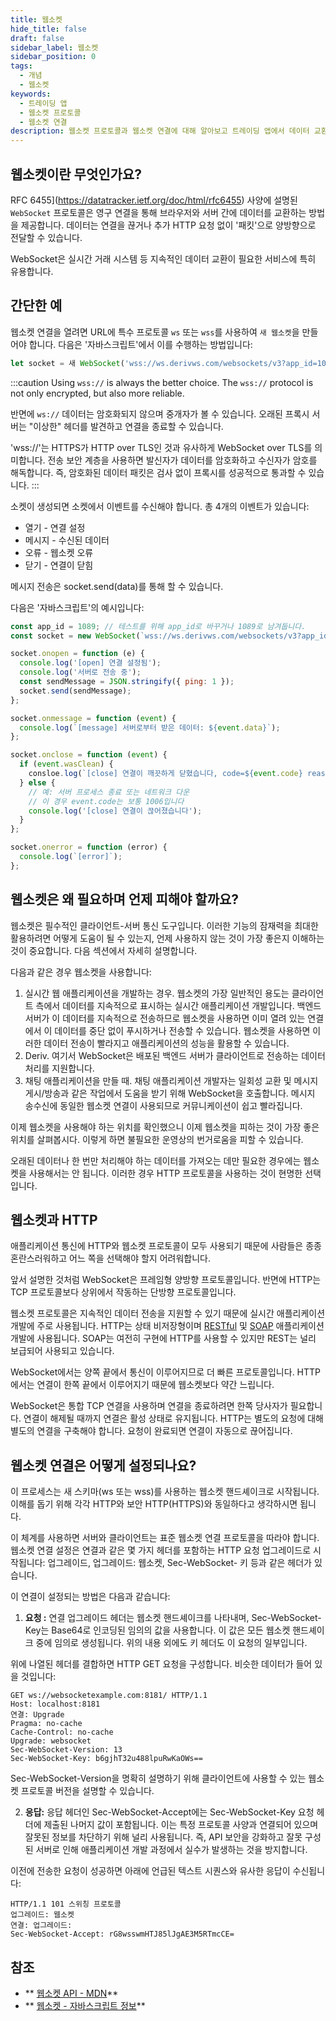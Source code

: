 ```yaml
---
title: 웹소켓
hide_title: false
draft: false
sidebar_label: 웹소켓
sidebar_position: 0
tags:
  - 개념
  - 웹소켓
keywords:
  - 트레이딩 앱
  - 웹소켓 프로토콜
  - 웹소켓 연결
description: 웹소켓 프로토콜과 웹소켓 연결에 대해 알아보고 트레이딩 앱에서 데이터 교환을 활성화할 수 있도록 통합하는 방법을 알아보세요.
---
```


## 웹소켓이란 무엇인가요?

RFC 6455](https://datatracker.ietf.org/doc/html/rfc6455) 사양에 설명된 `WebSocket` 프로토콜은 영구 연결을 통해 브라우저와 서버 간에 데이터를 교환하는 방법을 제공합니다. 데이터는 연결을 끊거나 추가 HTTP 요청 없이 '패킷'으로 양방향으로 전달할 수 있습니다.

WebSocket은 실시간 거래 시스템 등 지속적인 데이터 교환이 필요한 서비스에 특히 유용합니다.

## 간단한 예

웹소켓 연결을 열려면 URL에 특수 프로토콜 `ws` 또는 `wss`를 사용하여 `새 웹소켓`을 만들어야 합니다. 다음은 '자바스크립트'에서 이를 수행하는 방법입니다:

```js
let socket = 새 WebSocket('wss://ws.derivws.com/websockets/v3?app_id=1089');
```

:::caution
Using `wss://` is always the better choice. The `wss://` protocol is not only encrypted, but also more reliable.

반면에 `ws://` 데이터는 암호화되지 않으며 중개자가 볼 수 있습니다. 오래된 프록시 서버는 "이상한" 헤더를 발견하고 연결을 종료할 수 있습니다.

'wss://'는 HTTPS가 HTTP over TLS인 것과 유사하게 WebSocket over TLS를 의미합니다. 전송 보안 계층을 사용하면 발신자가 데이터를 암호화하고 수신자가 암호를 해독합니다. 즉, 암호화된 데이터 패킷은 검사 없이 프록시를 성공적으로 통과할 수 있습니다.
:::

소켓이 생성되면 소켓에서 이벤트를 수신해야 합니다. 총 4개의 이벤트가 있습니다:

- 열기 - 연결 설정
- 메시지 - 수신된 데이터
- 오류 - 웹소켓 오류
- 닫기 - 연결이 닫힘

메시지 전송은 socket.send(data)를 통해 할 수 있습니다.

다음은 '자바스크립트'의 예시입니다:

```js showLineNumbers
const app_id = 1089; // 테스트를 위해 app_id로 바꾸거나 1089로 남겨둡니다.
const socket = new WebSocket(`wss://ws.derivws.com/websockets/v3?app_id=${app_id}`);

socket.onopen = function (e) {
  console.log('[open] 연결 설정됨');
  console.log('서버로 전송 중');
  const sendMessage = JSON.stringify({ ping: 1 });
  socket.send(sendMessage);
};

socket.onmessage = function (event) {
  console.log(`[message] 서버로부터 받은 데이터: ${event.data}`);
};

socket.onclose = function (event) {
  if (event.wasClean) {
    consloe.log(`[close] 연결이 깨끗하게 닫혔습니다, code=${event.code} reason=${event.reason}`);
  } else {
    // 예: 서버 프로세스 종료 또는 네트워크 다운
    // 이 경우 event.code는 보통 1006입니다
    console.log('[close] 연결이 끊어졌습니다');
  }
};

socket.onerror = function (error) {
  console.log(`[error]`);
};
```

## 웹소켓은 왜 필요하며 언제 피해야 할까요?

웹소켓은 필수적인 클라이언트-서버 통신 도구입니다. 이러한 기능의 잠재력을 최대한 활용하려면 어떻게 도움이 될 수 있는지, 언제 사용하지 않는 것이 가장 좋은지 이해하는 것이 중요합니다. 다음 섹션에서 자세히 설명합니다.

다음과 같은 경우 웹소켓을 사용합니다:

1. 실시간 웹 애플리케이션을 개발하는 경우.
   웹소켓의 가장 일반적인 용도는 클라이언트 측에서 데이터를 지속적으로 표시하는 실시간 애플리케이션 개발입니다. 백엔드 서버가 이 데이터를 지속적으로 전송하므로 웹소켓을 사용하면 이미 열려 있는 연결에서 이 데이터를 중단 없이 푸시하거나 전송할 수 있습니다. 웹소켓을 사용하면 이러한 데이터 전송이 빨라지고 애플리케이션의 성능을 활용할 수 있습니다.
2. Deriv.
   여기서 WebSocket은 배포된 백엔드 서버가 클라이언트로 전송하는 데이터 처리를 지원합니다.
3. 채팅 애플리케이션을 만들 때.
   채팅 애플리케이션 개발자는 일회성 교환 및 메시지 게시/방송과 같은 작업에서 도움을 받기 위해 WebSocket을 호출합니다. 메시지 송수신에 동일한 웹소켓 연결이 사용되므로 커뮤니케이션이 쉽고 빨라집니다.

이제 웹소켓을 사용해야 하는 위치를 확인했으니 이제 웹소켓을 피하는 것이 가장 좋은 위치를 살펴봅시다. 이렇게 하면 불필요한 운영상의 번거로움을 피할 수 있습니다.

오래된 데이터나 한 번만 처리해야 하는 데이터를 가져오는 데만 필요한 경우에는 웹소켓을 사용해서는 안 됩니다. 이러한 경우 HTTP 프로토콜을 사용하는 것이 현명한 선택입니다.

## 웹소켓과 HTTP

애플리케이션 통신에 HTTP와 웹소켓 프로토콜이 모두 사용되기 때문에 사람들은 종종 혼란스러워하고 어느 쪽을 선택해야 할지 어려워합니다.

앞서 설명한 것처럼 WebSocket은 프레임형 양방향 프로토콜입니다. 반면에 HTTP는 TCP 프로토콜보다 상위에서 작동하는 단방향 프로토콜입니다.

웹소켓 프로토콜은 지속적인 데이터 전송을 지원할 수 있기 때문에 실시간 애플리케이션 개발에 주로 사용됩니다. HTTP는 상태 비저장형이며 [RESTful](https://de.wikipedia.org/wiki/Representational_State_Transfer) 및 [SOAP](https://de.wikipedia.org/wiki/SOAP) 애플리케이션 개발에 사용됩니다. SOAP는 여전히 구현에 HTTP를 사용할 수 있지만 REST는 널리 보급되어 사용되고 있습니다.

WebSocket에서는 양쪽 끝에서 통신이 이루어지므로 더 빠른 프로토콜입니다. HTTP에서는 연결이 한쪽 끝에서 이루어지기 때문에 웹소켓보다 약간 느립니다.

WebSocket은 통합 TCP 연결을 사용하며 연결을 종료하려면 한쪽 당사자가 필요합니다. 연결이 해제될 때까지 연결은 활성 상태로 유지됩니다. HTTP는 별도의 요청에 대해 별도의 연결을 구축해야 합니다. 요청이 완료되면 연결이 자동으로 끊어집니다.

## 웹소켓 연결은 어떻게 설정되나요?

이 프로세스는 새 스키마(ws 또는 wss)를 사용하는 웹소켓 핸드셰이크로 시작됩니다. 이해를 돕기 위해 각각 HTTP와 보안 HTTP(HTTPS)와 동일하다고 생각하시면 됩니다.

이 체계를 사용하면 서버와 클라이언트는 표준 웹소켓 연결 프로토콜을 따라야 합니다. 웹소켓 연결 설정은 연결과 같은 몇 가지 헤더를 포함하는 HTTP 요청 업그레이드로 시작됩니다: 업그레이드, 업그레이드: 웹소켓, Sec-WebSocket- 키 등과 같은 헤더가 있습니다.

이 연결이 설정되는 방법은 다음과 같습니다:

1. **요청 :** 연결 업그레이드 헤더는 웹소켓 핸드셰이크를 나타내며, Sec-WebSocket-Key는 Base64로 인코딩된 임의의 값을 사용합니다. 이 값은 모든 웹소켓 핸드셰이크 중에 임의로 생성됩니다. 위의 내용 외에도 키 헤더도 이 요청의 일부입니다.

위에 나열된 헤더를 결합하면 HTTP GET 요청을 구성합니다. 비슷한 데이터가 들어 있을 것입니다:

```
GET ws://websocketexample.com:8181/ HTTP/1.1
Host: localhost:8181
연결: Upgrade
Pragma: no-cache
Cache-Control: no-cache
Upgrade: websocket
Sec-WebSocket-Version: 13
Sec-WebSocket-Key: b6gjhT32u488lpuRwKaOWs==
```

Sec-WebSocket-Version을 명확히 설명하기 위해 클라이언트에 사용할 수 있는 웹소켓 프로토콜 버전을 설명할 수 있습니다.

2. **응답:** 응답 헤더인 Sec-WebSocket-Accept에는 Sec-WebSocket-Key 요청 헤더에 제출된 나머지 값이 포함됩니다. 이는 특정 프로토콜 사양과 연결되어 있으며 잘못된 정보를 차단하기 위해 널리 사용됩니다. 즉, API 보안을 강화하고 잘못 구성된 서버로 인해 애플리케이션 개발 과정에서 실수가 발생하는 것을 방지합니다.

이전에 전송한 요청이 성공하면 아래에 언급된 텍스트 시퀀스와 유사한 응답이 수신됩니다:

```
HTTP/1.1 101 스위칭 프로토콜
업그레이드: 웹소켓
연결: 업그레이드:
Sec-WebSocket-Accept: rG8wsswmHTJ85lJgAE3M5RTmcCE=
```

## 참조

- \*\* [웹소켓 API - MDN](https://developer.mozilla.org/en-US/docs/Web/API/WebSocket)\*\*
- \*\* [웹소켓 - 자바스크립트 정보](https://javascript.info/websocket)\*\*
